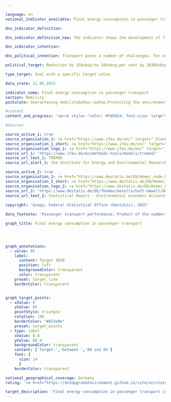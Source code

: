```yaml
---

language: en        
national_indicator_available: Final energy consumption in passenger transport        

dns_indicator_definition:         

dns_indicator_definition_new: The indicator shows the development of final energy consumption for the transport of passengers by rail, air and road (public and private transport) in Germany compared to the base year 2015.        

dns_indicator_intention:         

dns_political_intention: Transport poses a number of challenges. For example, noise and air pollutants affect the quality of life, particularly in cities, and transport-related emissions contribute to climate change. The emission of harmful greenhouse gases (GHG) is linked to the energy consumed in transport.        

political_target: Reduction by 15&nbsp;to 20&nbsp;per cent by 2030&nbsp;compared to 2015        

type_target: Goal with a specific target value        

data_state: 21.05.2025        

indicator_name: Final energy consumption in passenger transport        
section: Mobility        
postulate: Guaranteeing mobility&nbsp;–&nbsp;Protecting the environment        

#content         
content_and_progress: '<p><b style= "color: #fd9d24; font-size: large">11.2.b Final energy consumption in passenger transport</b><br><br>The data regarding domestic final energy consumption originates from the <abbr title="Transport Emission Model" tabindex="0">TREMOD</abbr> (Transport Emissions Estimation Model) database at the Institute for Energy and Environmental Research. <abbr title="Transport Emission Model" tabindex="0">TREMOD</abbr> is a model for evaluating transport emissions. The data record fuel consumption associated with passenger transport within Germany, irrespective of where refuelling takes place (in accordance with the principle of actual final consumption). “Final energy” refers to that part of the total energy used that is directly consumed in transport, so it excludes transformation losses that arise during the production of fuels as well as any pipeline losses that may occur.<br><br>The volume of passenger transport is expressed in terms of the number of passenger-kilometres travelled. Provided by <abbr title="Transport Emission Model" tabindex="0">TREMOD</abbr>, this figure is used to calculate the specific level of energy consumption in this sector. In the aviation statistics, only domestic flights are taken into account. International flights departing from or landing in German territory are not counted. Nor is waterborne passenger transport included.<br><br>Some 27.2&nbsp;% of overall final energy consumption can be attributed to transport. Of this, 65.3&nbsp;%<sup>1</sup> is accounted for by passenger transport. Savings in final energy consumption in passenger transport therefore have a marked effect on total energy consumption in Germany. The number of passenger-kilometres provides information about the extent to which transport intensity (changes of rail or air passenger numbers per kilometres travelled) changes. In addition to final energy consumption, the indicator also examines energy efficiency in passenger transport, measured in terms of energy consumption per passenger-kilometre.<br><br>Final energy consumption in passenger transport decreased by a total of 14.5&nbsp;% in the period from 2005&nbsp;to 2020. Thus, final energy consumption in passenger transport is currently developing in a direction which supports the goal of the German strategy for sustainable development.<br><br>Also the number of passenger-kilometres covered decreased by 14.3&nbsp;% between 2005&nbsp;and 2020, such that energy consumption in all forms of transport increased only slightly by 0.2&nbsp;% to 1.63&nbsp;megajoules per passenger-kilometre<sup>2</sup> during the same period. Consequently, efficiency in passenger transport could not be increased. This is essentially because of major restrictions to mobility during the <abbr title="Coronavirus SARS-CoV-2" tabindex="0">COVID-19</abbr>&nbsp;pandemic. Both energy consumption and transportation volume reduced for rail, air and road transport. Thus, the road transport slightly increased in efficiency by 1.1&nbsp;%, while efficiency in rail and air transport decreased by 13.7&nbsp;% and 56.7&nbsp;%, respectively. The decline in efficiency for rail and air transport can be attributed to lesser train and airplane occupancy during the <abbr title="Coronavirus SARS-CoV-2" tabindex="0">COVID-19</abbr>&nbsp;pandemic.<br><br>Private motorised transport by car or two-wheeled vehicle accounted for 86.1&nbsp;% of total passenger transport volumes in 2020. Its share in 2019&nbsp;was 80.3&nbsp;%. It can be subdivided into various categories. In 2019&nbsp;(more recent figures not yet available), work-related transport, <abbr title="that is to say (id est)" tabindex="0">i.e.</abbr> commuter traffic and business travel, accounted for the largest share, at 36.6&nbsp;%, followed by recreational transport at 30.9&nbsp;%. Travel for shopping accounted for 17.5&nbsp;%. These purpose-based categories of transport have developed differently since 2005. Work-related travel in particularly has increased significantly (+&nbsp;19.0&nbsp;%), while journeys for recreation or shopping have declined (- 8.9&nbsp;% and &#8209; 2.1&nbsp;% respectively).<br><br><small><sup>1</sup> The sum of shares of goods transport (indicator 11.2.a) and passenger transport (indicator 11.2.b) in proportion to total final energy consumption in transport do not add up to 100&nbsp;%. This discrepancy is caused by different definitions of energy consumption in passenger and goods transport (domestic consumption; source: <abbr title="Transport Emission Model" tabindex="0">TREMOD</abbr>) and total final energy consumption in traffic (domestic sales; source: AG Energiebilanzen).<br><br><sup>2</sup> For a better understanding: the heating value of a litre gasoline is equivalent to 32&nbsp;megajoules. Hence, the consumption of 1.63&nbsp;megajoules per passenger kilometre corresponds to the energy content of 5.1&nbsp;litre gasoline (extrapolated to 100&nbsp;km).</small></p>'                

#Sources        

source_active_1: true
source_organisation_1: <a href="https://www.ifeu.de/en/" target="_blank" onclick="return confirm_alert('the Institute for Energy and Environmental Research', 'En')">Institute for Energy and Environmental Research</a>
source_organisation_1_short: <a href="https://www.ifeu.de/en/" target="_blank" onclick="return confirm_alert('the Institute for Energy and Environmental Research', 'En')">Institute for Energy and Environmental Research</a>
source_organisation_logo_1: <a href="https://www.ifeu.de/en/" target="_blank" onclick="return confirm_alert('the Institute for Energy and Environmental Research', 'En')"><img src="https://dnsTestEnvironment.github.io/dns-indicators/public/OrgImgEn/ifeu.png" alt="Institute for Energy and Environmental Research" title=" Click here to visit the homepage of the organizationInstitute for Energy and Environmental Research" style="height:60px; width:148px; border:transparent"/></a>
source_url_1: 'https://www.ifeu.de/en/methods-tools/models/tremod/'
source_url_text_1: TREMOD
source_url_alert_1: the Institute for Energy and Environmental Research

source_active_2: true
source_organisation_2: <a href="https://www.destatis.de/EN/Home/_node.html" target="_blank">Federal Statistical Office</a>
source_organisation_2_short: <a href="https://www.destatis.de/EN/Home/_node.html" target="_blank">Federal Statistical Office</a>
source_organisation_logo_2: <a href="https://www.destatis.de/EN/Home/_node.html" target="_blank"><img src="https://dnsTestEnvironment.github.io/dns-indicators/public/OrgImgEn/destatis.png" alt="Federal Statistical Office" title=" Click here to visit the homepage of the organizationFederal Statistical Office" style="height:60px; width:148px; border:transparent"/></a>
source_url_2: 'https://www.destatis.de/DE/Themen/Gesellschaft-Umwelt/Umwelt/UGR/verkehr-tourismus/_inhalt.html#sprg409790'
source_url_text_2: Statistical Report - Environmental economic Accounts (<abbr title="Environmental economic accounts" tabindex="0">UGR</abbr>) - Transport and environme (only available in German)
        
copyright: '&copy; Federal Statistical Office (Destatis), 2025'        

data_footnote: 'Passenger transport performance: Product of the number of persons transported (P) and the distance travelled in kilometres (km).'        

graph_title: Final energy consumption in passenger transport        

        


graph_annotations:
  - value: 85
    label:
      content: Target 2030
      position: left
      backgroundColor: transparent
      color: transparent
    preset: target_line
    borderColor: transparent        


graph_target_points:
  - xValue: 9
    yValue: 85
    pointStyle: triangle
    rotation: 180
    borderColor: "#653e0e"
    preset: target_points
  - type: label
    xValue: 8.8
    yValue: 80.0
    backgroundColor: transparent
    content: ['Target:','between ','80 and 85']
    font: {
      size: 14
      }
    borderColor: transparent                

national_geographical_coverage: Germany        
rating: '<a href="https://dnsUpgradeEnvironment.github.io/site/en/status"><img src="https://sdg-indikatoren.de/public/Wettersymbole/Sonne.png" title="If the trend from 2023 had continued, the target value would have been reached or missed by less than 5% of the difference between the target value and the value at that time." alt="Weathersymbol: Sun"/></a>'        

target_description: 'Final energy consumption in passenger transport is to be reduced to a maximum of 85&nbsp;per cent of the 2015&nbsp;level by 2030.<br>Based on the target formulation, for targets without an exact target value but with a target interval, the weakest target requirement (here: reduction to 85&nbsp;per cent of the 2015&nbsp;value) is regarded as the minimum politically defined target to be met. Indicator 11.2.b has fallen significantly on average over the last six years, meaning that the target of 85&nbsp;per cent is likely to be achieved in 2030&nbsp;if it is maintained. The indicator is rated "Sun" for 2023.<br><br><br><u>Note:</u> The target figure of 80&nbsp;per cent, which is not relevant for this assessment, would also be achieved if the trend is maintained.'        
---
```


